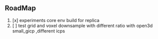 ## RoadMap
1. [x] experiments core env build for replica
2. [ ] test grid and voxel downsample with different ratio  with open3d small_gicp ,different icps

